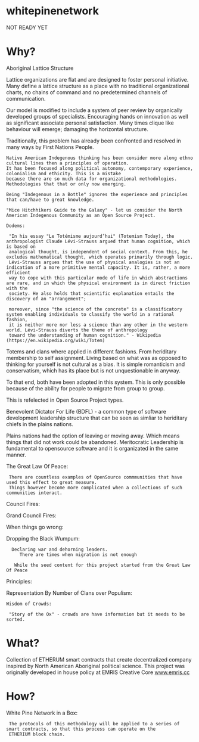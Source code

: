 # whitepinenetwork

   NOT READY YET

# Why?

Aboriginal Lattice Structure 

  Lattice organizations are flat and are designed to foster personal initiative. Many define a lattice structure as a place with no traditional
organizational charts, no chains of command and no predetermined channels of communication. 

  Our model is modified to include a system of peer review by organically developed groups of specialists. Encouraging hands on innovation as well as 
significant associate personal satisfaction.  Many times clique like behaviour will emerge; damaging the  horizontal structure. 

Traditionally, this problem has already been confronted and resolved in many ways by First Nations People. 


    Native American Indegenous thinking has been consider more along ethno cultural lines then a principles of operation.
    It has been focused along political autonomy, contemporary experience, colonialism and ethicity. This is a mistake
    because there are so much data for organizational methodologies. Methodologies that that or only now emerging.

    Being "Indegenous in a Bottle" ignores the experience and principles that can/have to great knowledge.

    "Mice Hitchhikers Guide to the Galaxy" - let us consider the North American Indegenous Community as an Open Source Project.

    Dodems:

     "In his essay "Le Totémisme aujourd’hui" (Totemism Today), the anthropologist Claude Lévi-Strauss argued that human cognition, which is based on
     analogical thought, is independent of social context. From this, he excludes mathematical thought, which operates primarily through logic.
     Lévi-Strauss argues that the use of physical analogies is not an indication of a more primitive mental capacity. It is, rather, a more efficient
     way to cope with this particular mode of life in which abstractions are rare, and in which the physical environment is in direct friction with the
     society. He also holds that scientific explanation entails the discovery of an "arrangement";
    
     moreover, since "the science of the concrete" is a classificatory system enabling individuals to classify the world in a rational fashion,
     it is neither more nor less a science than any other in the western world. Lévi-Strauss diverts the theme of anthropology
     toward the understanding of human cognition." - Wikipedia  (https://en.wikipedia.org/wiki/Totem)

   Totems and clans where applied in different fashions. From heriditary membership to self assignment.  Living based on what was
   as opposed to thinking for yourself is not cultural as a bias. It is simple romanticism and conservatism, which has its place 
   but is not unquestionable in anyway.

   To that end, both have been adopted in this system. This is only possible because of the ability for people to migrate from 
   group to group.

   This is refelected in Open Source Project types.

   Benevolent Dictator For Life (BDFL) - a common type of software development leadership structure that can be seen
   as simliar to heriditary chiefs in the plains nations.

   Plains nations had the option of leaving or moving away. Which means things that did not work could be abandoned.
   Meritocratic Leadership is fundamental to opensource software and it is organizated in the same manner.

   The Great Law Of Peace:

     There are countless examples of OpenSource commmunities that have used this effect to great measure.
     Things however become more complicated when a collections of such communities interact.  


   Council Fires:


   Grand Council Fires:



  When things go wrong:

   Dropping the Black Wumpum:

      Declaring war and dehorning leaders. 
         There are times when migration is not enough

       While the seed content for this project started from the Great Law Of Peace

  Principles:


   Representation By Number of Clans over Populism:

    Wisdom of Crowds:

     "Story of the Ox" - crowds are have information but it needs to be sorted.




# What?


  Collection of ETHERUM smart contracts that create decentralized company inspired by North American Aboriginal political science.
This project was originally developed in house policy at EMRIS Creative Core www.emris.cc

# How?

   White Pine Network in a Box:

     The protocols of this methodology will be applied to a series of smart contracts, so that this process can operate on the 
     ETHERIUM block chain.




